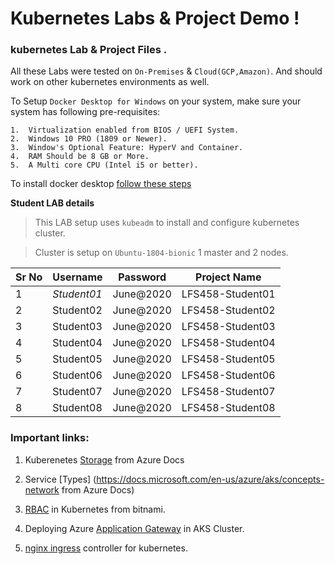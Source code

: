 # Kubernetes Labs & Project Demo ! 

### kubernetes Lab & Project Files . 

All these Labs were tested on `On-Premises` & `Cloud(GCP,Amazon)`. And should work on other kubernetes environments as well. 

To Setup `Docker Desktop for Windows` on your system, make sure your system has following pre-requisites:

    1.  Virtualization enabled from BIOS / UEFI System.
    2.  Windows 10 PRO (1809 or Newer).
    3.  Window's Optional Feature: HyperV and Container.
    4.  RAM Should be 8 GB or More.
    5.  A Multi core CPU (Intel i5 or better). 

To install docker desktop [follow these steps](https://docs.docker.com/docker-for-windows/install/)

**Student LAB details**

> This LAB setup uses `kubeadm` to install and configure kubernetes cluster.

> Cluster is setup on `Ubuntu-1804-bionic` 1 master and 2 nodes.

Sr No | Username | Password  | Project Name
------|-------------|--------| --------------- 
1   | *Student01* | June@2020 | LFS458-Student01
2   | Student02 | June@2020 | LFS458-Student02
3   | Student03 | June@2020 | LFS458-Student03
4   | Student04 | June@2020 | LFS458-Student04
5   | Student05 | June@2020 | LFS458-Student05
6   | Student06 | June@2020 | LFS458-Student06
7   | Student07 | June@2020 | LFS458-Student07
8   | Student08 | June@2020 | LFS458-Student08


### Important links:
1. Kuberenetes [Storage](https://docs.microsoft.com/en-us/azure/aks/concepts-storage) from Azure Docs 

2. Service [Types] (https://docs.microsoft.com/en-us/azure/aks/concepts-network from Azure Docs)

3. [RBAC](https://docs.bitnami.com/kubernetes/how-to/configure-rbac-in-your-kubernetes-cluster/) in Kubernetes from bitnami.

4.  Deploying Azure [Application Gateway](https://github.com/Azure/application-gateway-kubernetes-ingress/blob/master/docs/setup/install-existing.md) in AKS Cluster. 

5.  [nginx ingress](https://www.nginx.com/products/nginx/kubernetes-ingress-controller) controller for kubernetes.
